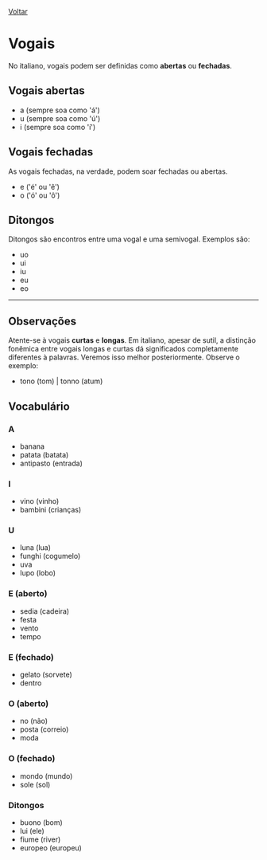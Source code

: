 [Voltar](./index.md)

# Vogais

No italiano, vogais podem ser definidas como **abertas** ou **fechadas**.

## Vogais abertas

* a (sempre soa como 'á')
* u (sempre soa como 'ú')
* i (sempre soa como 'í')

## Vogais fechadas 

As vogais fechadas, na verdade, podem soar fechadas ou abertas.

* e ('é' ou 'ê')
* o ('ó' ou 'ô')

## Ditongos

Ditongos são encontros entre uma vogal e uma semivogal. Exemplos são:

* uo
* ui
* iu
* eu
* eo

---

## Observações

Atente-se à vogais **curtas** e **longas**. Em italiano, apesar de sutil, a distinção fonêmica entre vogais longas e curtas dá significados completamente diferentes à palavras. Veremos isso melhor posteriormente. Observe o exemplo:

* tono (tom) | tonno (atum)

## Vocabulário

### A

* banana 
* patata (batata)
* antipasto (entrada)

### I

* vino (vinho)
* bambini (crianças)

### U

* luna (lua)
* funghi (cogumelo)
* uva
* lupo (lobo)

### E (aberto)

* sedia (cadeira)
* festa
* vento
* tempo

### E (fechado)

* gelato (sorvete)
* dentro

### O (aberto)

* no (não)
* posta (correio)
* moda

### O (fechado)

* mondo (mundo)
* sole (sol)

### Ditongos

* buono (bom)
* lui (ele)
* fiume (river)
* europeo (europeu)

